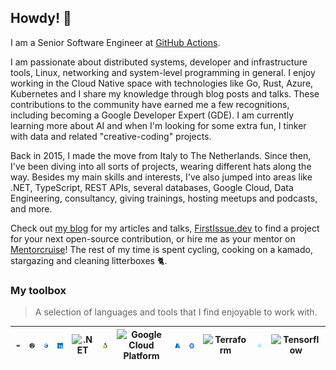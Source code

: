 ## Howdy! 👋

I am a Senior Software Engineer at [GitHub Actions](https://github.com/features/actions).

I am passionate about distributed systems, developer and infrastructure tools, Linux, networking and system-level programming in general. I enjoy working in the Cloud Native space with technologies like Go, Rust, Azure, Kubernetes and I share my knowledge through blog posts and talks. These contributions to the community have earned me a few recognitions, including becoming a Google Developer Expert (GDE). I am currently learning more about AI and when I'm looking for some extra fun, I tinker with data and related "creative-coding" projects.

Back in 2015, I made the move from Italy to The Netherlands. Since then, I've been diving into all sorts of projects, wearing different hats along the way. Besides my main skills and interests, I've also jumped into areas like .NET, TypeScript, REST APIs, several databases, Google Cloud, Data Engineering, consultancy, giving trainings, hosting meetups and podcasts, and more.

Check out [my blog](https://cavall.in) for my articles and talks, [FirstIssue.dev](https://firstissue.dev) to find a project for your next open-source contribution, or hire me as your mentor on [Mentorcruise](https://mentorcruise.com/mentor/lucacavallin/)! The rest of my time is spent cycling, cooking on a kamado, stargazing and cleaning litterboxes 🐈.

### My toolbox
> A selection of languages and tools that I find enjoyable to work with.

| <img align="center" alt="Golang" style="width:3rem;" src="https://raw.githubusercontent.com/github/explore/80688e429a7d4ef2fca1e82350fe8e3517d3494d/topics/go/go.png" /> | <img align="center" alt="Rust" style="width:3rem;" src="https://raw.githubusercontent.com/github/explore/80688e429a7d4ef2fca1e82350fe8e3517d3494d/topics/rust/rust.png" /> | <img align="center" alt="C" style="width:3rem;" src="https://raw.githubusercontent.com/github/explore/f3e22f0dca2be955676bc70d6214b95b13354ee8/topics/c/c.png" /> | <img align="center" alt="TypeScript" style="width:3rem;" src="https://raw.githubusercontent.com/github/explore/80688e429a7d4ef2fca1e82350fe8e3517d3494d/topics/typescript/typescript.png" /> | <img align="center" alt=".NET" style="width:3rem;" src="https://avatars.githubusercontent.com/u/9141961?s=200&v=4" /> | <img align="center" alt="Linux" style="width:3rem;" src="https://raw.githubusercontent.com/github/explore/80688e429a7d4ef2fca1e82350fe8e3517d3494d/topics/linux/linux.png" /> | <img align="center" alt="Google Cloud Platform" style="width:3rem;" src="https://avatars.githubusercontent.com/u/2810941?s=200&v=4" /> | <img align="center" alt="Azure" style="width:3rem;" src="https://raw.githubusercontent.com/github/explore/eaef8552d8b082ffafe2bfc8a5023d47da904aac/topics/azure/azure.png" /> | <img align="center" alt="Kubernetes" style="width:3rem;" src="https://raw.githubusercontent.com/github/explore/80688e429a7d4ef2fca1e82350fe8e3517d3494d/topics/kubernetes/kubernetes.png" /> | <img align="center" alt="Terraform" style="width:3rem;" src="https://avatars.githubusercontent.com/u/52939924?v=4" /> | <img align="center" alt="React.js" style="width:3rem;" src="https://raw.githubusercontent.com/github/explore/80688e429a7d4ef2fca1e82350fe8e3517d3494d/topics/react/react.png" /> | <img align="center" alt="Tensorflow" style="width:3rem;" src="https://avatars.githubusercontent.com/u/52924476?s=200&v=4" />  |
| - | - | - | - | - | - | - | - | - | - | - | - |
